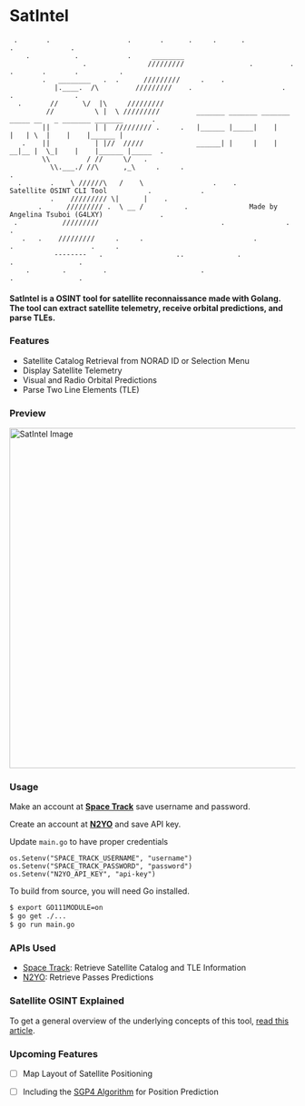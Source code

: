 # SatIntel

```
 .       .                   .       .      .     .      .                      .              .
    .           .            .     ________ 
                  .               /////////                .         .      .       .       .          .
        .   ________   .  .      /////////     .    .
           |.____.  /\         /////////    .                      .               .               .
  .       //      \/  |\     /////////
         //          \ |  \ /////////         _______ _______ _______ _____ __   _ _______ _______       .
        ||           | |  ///////// .     .   |______ |_____|    |      |   | \  |    |    |______ |     
   .    ||           | |//  /////             ______| |     |    |    __|__ |  \_|    |    |______ |_____  .       
        \\         / //     \/   .                    
          \\.___./ //\      ,_\     .     .                                                            .
  .       .    \ //////\   /    \                 .    .      Satellite OSINT CLI Tool          .            .
          .    ///////// \|      |    .                    
       .      ///////// .  \ __ /          .               Made by Angelina Tsuboi (G4LXY)              .
 .           /////////                              .               .                   .
   .   .    /////////     .     .                           .                   .                   .     .
           --------   .                  ..             .               .                .
    .        .         .                       .                                 .                .
```

#### SatIntel is a OSINT tool for satellite reconnaissance made with Golang. The tool can extract satellite telemetry, receive orbital predictions, and parse TLEs.

### Features
- Satellite Catalog Retrieval from NORAD ID or Selection Menu
- Display Satellite Telemetry
- Visual and Radio Orbital Predictions 
- Parse Two Line Elements (TLE)

### Preview
<img src="https://github.com/ANG13T/SatIntel/blob/main/assets/image.png" alt="SatIntel Image" width="600"/>

### Usage
Make an account at [**Space Track**](https://space-track.org) save username and password.

Create an account at [**N2YO**](https://n2yo.com) and save API key.

Update `main.go` to have proper credentials
```
os.Setenv("SPACE_TRACK_USERNAME", "username")
os.Setenv("SPACE_TRACK_PASSWORD", "password")
os.Setenv("N2YO_API_KEY", "api-key")
```
To build from source, you will need Go installed.

```bash
$ export GO111MODULE=on 
$ go get ./...
$ go run main.go
```
### APIs Used
- [Space Track](https://space-track.org): Retrieve Satellite Catalog and TLE Information
- [N2YO](https://n2yo.com/api): Retrieve Passes Predictions

### Satellite OSINT Explained
To get a general overview of the underlying concepts of this tool, [read this article](https://medium.com/@angelinatsuboi/satellite-osint-space-based-intelligence-in-cybersecurity-e87f9dca4d81).

### Upcoming Features
+ [ ] Map Layout of Satellite Positioning
+ [ ] Including the [SGP4 Algorithm](joshuaferrara/go-satellite) for Position Prediction 

